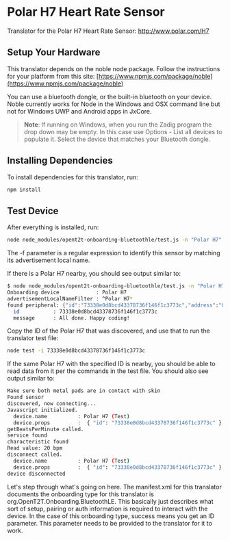 # Polar H7 Heart Rate Sensor

Translator for the Polar H7 Heart Rate Sensor: http://www.polar.com/H7


## Setup Your Hardware

This translator depends on the noble node package. Follow the instructions for your platform from this site:
[https://www.npmjs.com/package/noble](https://www.npmjs.com/package/noble)

You can use a bluetooth dongle, or the built-in bluetooth on your device. Noble currently works for Node in the Windows and OSX command line but not for Windows UWP and Android apps in JxCore.

> <b>Note</b>: If running on Windows, when you run the Zadig program the drop down may be empty. In this case use Options - List all devices to populate it.
> Select the device that matches your Bluetooth dongle.

## Installing Dependencies
To install dependencies for this translator, run:

```bash
npm install
```

## Test Device
After everything is installed, run:

```bash
node node_modules/opent2t-onboarding-bluetoothle/test.js -n "Polar H7" -f "^Polar H7*"
```

The -f parameter is a regular expression to identify this sensor by matching its advertisement local name.

If there is a Polar H7 nearby, you should see output similar to:

```bash
$ node node_modules/opent2t-onboarding-bluetoothle/test.js -n "Polar H7" -f "^Polar H7*"
Onboarding device            : Polar H7
advertisementLocalNameFilter : ^Polar H7*
found peripheral: {"id":"73338e0d8bcd43378736f146f1c3773c","address":"00:22:d0:41:9b:2f","addressType":"unknown","connectable":true,"advertisement":{"localName":"Polar H7 419B2F1B","txPowerLevel":0,"manufacturerData":{"type":"Buffer","data":[107,0,63,0,0,0]},"serviceData":[],"serviceUuids":["180d"]},"rssi":-36,"state":"disconnected"}
  id           : 73338e0d8bcd43378736f146f1c3773c
  message      : All done. Happy coding!
```

Copy the ID of the Polar H7 that was discovered, and use that to run the translator test file:

```bash
node test -i 73338e0d8bcd43378736f146f1c3773c
```

If the same Polar H7 with the specified ID is nearby, you should be able to read data from it per
the commands in the test file. You should also see output similar to:

```bash
Make sure both metal pads are in contact with skin
Found sensor
discovered, now connecting...
Javascript initialized.
  device.name          : Polar H7 (Test)
  device.props         :  { "id": "73338e0d8bcd43378736f146f1c3773c" }
getBeatsPerMinute called.
service found
characteristic found
Read value: 20 bpm
disconnect called.
  device.name          : Polar H7 (Test)
  device.props         :  { "id": "73338e0d8bcd43378736f146f1c3773c" }
device disconnected
```

Let's step through what's going on here. The manifest.xml for this translator documents the onboarding type
for this translator is org.OpenT2T.Onboarding.BluetoothLE. This basically just describes what sort of setup, pairing or
auth information is required to interact with the device. In the case of this onboarding type, success means you get
an ID parameter. This parameter needs to be provided to the translator for it to work.
